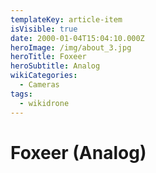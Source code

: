```yaml
---
templateKey: article-item
isVisible: true
date: 2000-01-04T15:04:10.000Z
heroImage: /img/about_3.jpg
heroTitle: Foxeer
heroSubtitle: Analog
wikiCategories:
  - Cameras
tags:
  - wikidrone
---
```

# Foxeer (Analog)

